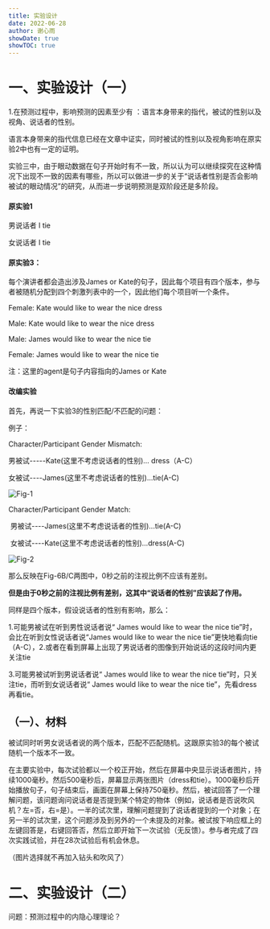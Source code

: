 ```yaml
---
title: 实验设计
date: 2022-06-28
author: 谢心雨
showDate: true
showTOC: true
---
```


# 一、实验设计（一）

1.在预测过程中，影响预测的因素至少有 ：语言本身带来的指代，被试的性别以及视角、说话者的性别。

语言本身带来的指代信息已经在文章中证实，同时被试的性别以及视角影响在原实验2中也有一定的证明。

实验三中，由于眼动数据在句子开始时有不一致，所以认为可以继续探究在这种情况下出现不一致的因素有哪些，所以可以做进一步的关于“说话者性别是否会影响被试的眼动情况”的研究，从而进一步说明预测是双阶段还是多阶段。

#### 原实验1

男说话者  I tie

女说话者  I tie

#### 原实验3：

每个演讲者都会造出涉及James or Kate的句子，因此每个项目有四个版本，参与者被随机分配到四个刺激列表中的一个，因此他们每个项目听一个条件。

Female: Kate would like to wear the nice dress

Male: Kate would like to wear the nice dress

Male: James would like to wear the nice tie

Female: James would like to wear the nice tie

注：这里的agent是句子内容指向的James or Kate

#### 改编实验

首先，再说一下实验3的性别匹配/不匹配的问题：

例子：

Character/Participant  Gender Mismatch:

   男被试-----Kate(这里不考虑说话者的性别)... dress（A-C）

   女被试----James(这里不考虑说话者的性别)...tie(A-C)

![Fig-1](../Supporting_Information/2022-06-28-XXY1-Fig-1.png)

Character/Participant  Gender Match:

​	男被试----James(这里不考虑说话者的性别)...tie(A-C)

​	女被试----Kate(这里不考虑说话者的性别)...dress(A-C)

![Fig-2](../Supporting_Information/2022-06-28-XXY1-Fig-2.png)

那么反映在Fig-6B/C两图中，0秒之前的注视比例不应该有差别。

**但是由于0秒之前的注视比例有差别，这其中“说话者的性别”应该起了作用。**



同样是四个版本，假设说话者的性别有影响，那么：

1.可能男被试在听到男性说话者说“ James would like to wear the nice tie”时，会比在听到女性说话者说“James would like to wear the nice tie”更快地看向tie（A-C），2.或者在看到屏幕上出现了男说话者的图像到开始说话的这段时间内更关注tie

3.可能男被试听到男说话者说“ James would like to wear the nice tie”时，只关注tie，而听到女说话者说“ James would like to wear the nice tie”，先看dress再看tie。

## （一）、材料

被试同时听男女说话者说的两个版本，匹配不匹配随机。这跟原实验3的每个被试随机一个版本不一致。

在主要实验中，每次试验都以一个校正开始，然后在屏幕中央显示说话者图片，持续1000毫秒。然后500毫秒后，屏幕显示两张图片（dress和tie）。1000毫秒后开始播放句子，句子结束后，画面在屏幕上保持750毫秒。然后，被试回答了一个理解问题，该问题询问说话者是否提到某个特定的物体（例如，说话者是否说吹风机？左=否，右=是）。一半的试次里，理解问题提到了说话者提到的一个对象；在另一半的试次里，这个问题涉及到另外的一个未提及的对象。被试按下响应框上的左键回答是，右键回答否，然后立即开始下一次试验（无反馈）。参与者完成了四次实践试验，并在28次试验后有机会休息。

（图片选择就不再加入钻头和吹风了）

# 二、实验设计（二）

问题：预测过程中的内隐心理理论？
